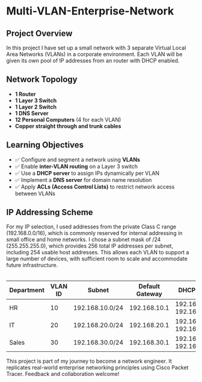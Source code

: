 # Multi-VLAN-Enterprise-Network

## Project Overview
In this project I have set up a small network with 3 separate Virtual Local Area Networks (VLANs) in a corporate environment. Each VLAN will be given its own pool of IP addresses from an router with DHCP enabled.

## Network Topology

- **1 Router**
- **1 Layer 3 Switch**
- **1 Layer 2 Switch**
- **1 DNS Server**
- **12 Personal Computers** (4 for each VLAN)
- **Copper straight through and trunk cables**

## Learning Objectives
- ✅ Configure and segment a network using **VLANs**
- ✅ Enable **inter-VLAN routing** on a Layer 3 switch
- ✅ Use a **DHCP server** to assign IPs dynamically per VLAN
- ✅ Implement a **DNS server** for domain name resolution
- ✅ Apply **ACLs (Access Control Lists)** to restrict network access between VLANs

## IP Addressing Scheme
For my IP selection, I used addresses from the private Class C range (192.168.0.0/16), which is commonly reserved for internal addressing in small office and home networks. I chose a subnet mask of /24 (255.255.255.0), which provides 256 total IP addresses per subnet, including 254 usable host addresses. This allows each VLAN to support a large number of devices, with sufficient room to scale and accommodate future infrastructure.<br>
<br>

| Department | VLAN ID | Subnet            | Default Gateway  | DHCP IP Range         |
|------------|---------|-------------------|------------------|------------------------|
| HR         | 10      | 192.168.10.0/24   | 192.168.10.1     | 192.168.10.100–192.168.10.200 |
| IT         | 20      | 192.168.20.0/24   | 192.168.20.1     | 192.168.20.100–192.168.20.200 |
| Sales      | 30      | 192.168.30.0/24   | 192.168.30.1     | 192.168.30.100–192.168.30.200 |


This project is part of my journey to become a network engineer. It replicates real-world enterprise networking principles using Cisco Packet Tracer. Feedback and collaboration welcome!
